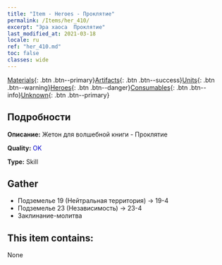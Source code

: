 ```yaml
---
title: "Item - Heroes - Проклятие"
permalink: /Items/her_410/
excerpt: "Эра хаоса  Проклятие"
last_modified_at: 2021-03-18
locale: ru
ref: "her_410.md"
toc: false
classes: wide
---
```

 [Materials](/ru/Items/){: .btn .btn--primary}[Artifacts](/ru/Items/Artifacts/){: .btn .btn--success}[Units](/ru/Items/Units/){: .btn .btn--warning}[Heroes](/ru/Items/Heroes/){: .btn .btn--danger}[Consumables](/ru/Items/Consumables/){: .btn .btn--info}[Unknown](/ru/Items/Unknown/){: .btn .btn--primary}

## Подробности
 **Описание:** Жетон для волшебной книги - Проклятие

 **Quality:** <span style="color: #0000CD">OK</span>

 **Type:** Skill

## Gather

*    Подземелье 19 (Нейтральная территория) -> 19-4 
*    Подземелье 23 (Независимость) -> 23-4 
*    Заклинание-молитва 

## This item contains:

  None

